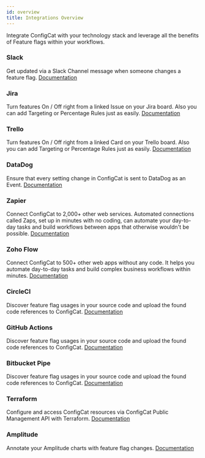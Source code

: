 ```yaml
---
id: overview
title: Integrations Overview
---
```

Integrate ConfigCat with your technology stack and leverage all the benefits of Feature flags within your workflows.

### Slack
Get updated via a Slack Channel message when someone changes a feature flag.
[Documentation](integrations/slack.md)
### Jira
Turn features On / Off right from a linked Issue on your Jira board. Also you can add Targeting or Percentage Rules just as easily.
[Documentation](integrations/jira.md)
### Trello
Turn features On / Off right from a linked Card on your Trello board. Also you can add Targeting or Percentage Rules just as easily.
[Documentation](integrations/trello.md)
### DataDog
Ensure that every setting change in ConfigCat is sent to DataDog as an Event.
[Documentation](integrations/datadog.md)
### Zapier
Connect ConfigCat to 2,000+ other web services. Automated connections called Zaps, set up in minutes with no coding, can automate your day-to-day tasks and build workflows between apps that otherwise wouldn't be possible.
[Documentation](integrations/zapier.md)
### Zoho Flow
Connect ConfigCat to 500+ other web apps without any code. It helps you automate day-to-day tasks and build complex business workflows within minutes.
[Documentation](integrations/zoho-flow.md)
### CircleCI
Discover feature flag usages in your source code and upload the found code references to ConfigCat.
[Documentation](integrations/circleci.md)
### GitHub Actions
Discover feature flag usages in your source code and upload the found code references to ConfigCat.
[Documentation](integrations/github.md)
### Bitbucket Pipe
Discover feature flag usages in your source code and upload the found code references to ConfigCat.
[Documentation](integrations/bitbucket.md)
### Terraform
Configure and access ConfigCat resources via ConfigCat Public Management API with Terraform.
[Documentation](integrations/terraform.md)
### Amplitude
Annotate your Amplitude charts with feature flag changes.
[Documentation](integrations/amplitude.md)
